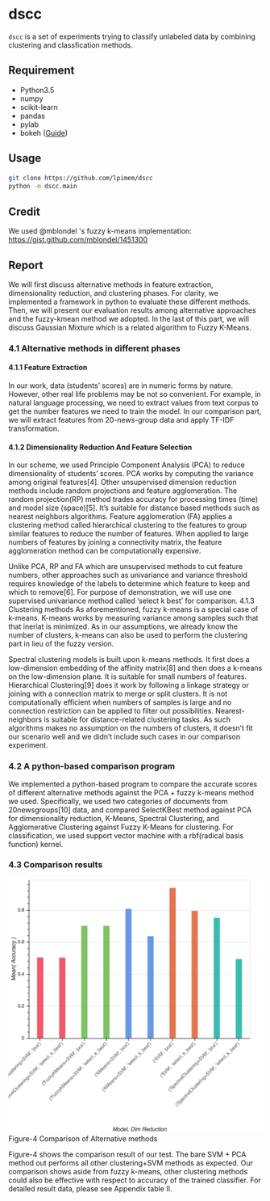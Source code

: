 # dscc
`dscc` is a set of experiments trying to classify unlabeled data by combining clustering and classfication methods. 

## Requirement
- Python3.5
- numpy
- scikit-learn
- pandas
- pylab
- bokeh ([Guide](http://bokeh.pydata.org/en/latest/docs/user_guide/quickstart.html#userguide-quickstart))

## Usage 

```bash
git clone https://github.com/lpimem/dscc
python -m dscc.main
```

## Credit
We used @mblondel 's fuzzy k-means implementation: https://gist.github.com/mblondel/1451300

## Report
We will first discuss alternative methods in feature extraction, dimensionality reduction, and clustering phases. For clarity, we implemented a framework in python to evaluate these different methods. Then, we will present our evaluation results among alternative approaches and the fuzzy-kmean method we adopted. In the last of this part, we will discuss Gaussian Mixture which is a related algorithm to Fuzzy K-Means. 
### 4.1 Alternative methods in different phases
#### 4.1.1 Feature Extraction
In our work, data (students’ scores) are in numeric forms by nature. However, other real life problems may be not so convenient. For example, in natural language processing, we need to extract values from text corpus to get the number features we need to train the model.  In our comparison part, we will extract features from 20-news-group data and apply TF-IDF transformation.
#### 4.1.2 Dimensionality Reduction And Feature Selection
In our scheme, we used Principle Component Analysis (PCA) to reduce dimensionality of students’ scores. PCA works by computing the variance among original features[4]. Other unsupervised dimension reduction methods include random projections and feature agglomeration. The random projection(RP) method trades accuracy for processing times (time) and model size (space)[5]. It’s suitable for distance based methods such as nearest neighbors algorithms.  Feature agglomeration (FA) applies a clustering method called hierarchical clustering to the features to group similar features to reduce the number of features. When applied to large numbers of features by joining a connectivity matrix, the feature agglomeration method can be computationally expensive. 

Unlike PCA, RP and FA which are unsupervised methods to cut feature numbers, other approaches such as univariance and variance threshold requires knowledge of the labels to determine which feature to keep and which to remove[6]. For purpose of demonstration, we will use one supervised univariance method called ‘select k best’ for comparison. 
4.1.3 Clustering methods
As aforementioned, fuzzy k-means is a special case of k-means. K-means works by measuring variance among samples such that that ineriat is minimized. As in our assumptions, we already know the number of clusters, k-means can also be used to perform the clustering part in lieu of the fuzzy version. 

Spectral clustering models is built upon k-means methods. It first does a low-dimension embedding of the affinity matrix[8] and then does a k-means on the low-dimension plane. It is suitable for small numbers of features. 
Hierarchical Clustering[9] does it work by following a linkage strategy or joining with a connection matrix to merge or split clusters. It is not computationally efficient when numbers of samples is large and no connection restriction can be applied to filter out possibilities. 
Nearest-neighbors is suitable for distance-related clustering tasks. As such algorithms makes no assumption on the numbers of clusters, it doesn’t fit our scenario well and we didn’t include such cases in our comparison experiment.
### 4.2 A python-based comparison program
We implemented a python-based program to compare the accurate scores of different alternative methods against the PCA + fuzzy k-means method we used.  Specifically, we used two categories of documents from 20newsgroups[10] data, and compared SelectKBest method against PCA for dimensionality reduction,  K-Means, Spectral Clustering, and Agglomerative Clustering against Fuzzy K-Means for clustering. For classification, we used support vector machine with a rbf(radical basis function) kernel. 

### 4.3 Comparison results

![](https://raw.githubusercontent.com/lpimem/dscc/master/result.png)
Figure-4 Comparison of Alternative methods

Figure-4 shows the comparison result of our test. The bare SVM + PCA method out performs all other clustering+SVM methods as expected. Our comparison shows aside from fuzzy k-means, other clustering methods could also be effective with respect to accuracy of the trained classifier. For detailed result data, please see Appendix table II.
